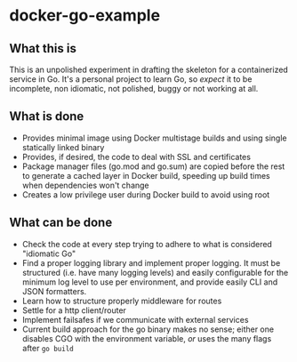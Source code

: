 # docker-go-example

## What this is

This is an unpolished experiment in drafting the skeleton for a containerized service in Go. It's a personal project to learn Go, so _expect_ it to be incomplete, non idiomatic, not polished, buggy or not working at all. 

## What is done

* Provides minimal image using Docker multistage builds and using single statically linked binary
* Provides, if desired, the code to deal with SSL and certificates
* Package manager files (go.mod and go.sum) are copied before the rest to generate a cached layer in Docker build, speeding up build times when dependencies won't change
* Creates a low privilege user during Docker build to avoid using root 

## What can be done

* Check the code at every step trying to adhere to what is considered "idiomatic Go"
* Find a proper logging library and implement proper logging. It must be structured (i.e. have many logging levels) and easily configurable for the minimum log level to use per environment, and provide easily CLI and JSON formatters.
* Learn how to structure properly middleware for routes
* Settle for a http client/router
* Implement failsafes if we communicate with external services
* Current build approach for the go binary makes no sense; either one disables CGO with the environment variable, _or_ uses the many flags after `go build`

